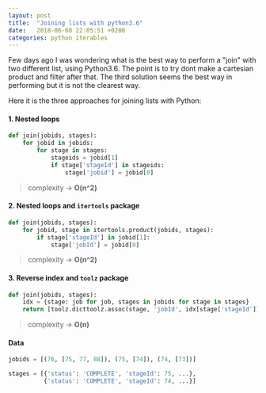 ```yaml
---
layout: post
title:  "Joining lists with python3.6"
date:   2018-06-08 22:05:51 +0200
categories: python iterables
---
```


Few days ago I was wondering what is the best way to perform a "join" with two different list, using Python3.6. The point is to try dont make a cartesian product and filter after that. The third solution seems the best way in performing but it is not the clearest way.

Here it is the three approaches for joining lists with Python:

#### 1. Nested loops
```python
def join(jobids, stages):
    for jobid in jobids:
        for stage in stages:
            stageids = jobid[1]
            if stage['stageId'] in stageids:
                stage['jobid'] = jobid[0]
```
> complexity -> **O(n^2)**
  

#### 2. Nested loops and `itertools` package
```python
def join(jobids, stages):
    for jobid, stage in itertools.product(jobids, stages):
        if stage['stageId'] in jobid[1]:
            stage['jobId'] = jobid[0]
```
> complexity -> **O(n^2)**
  

#### 3. Reverse index and `toolz` package
```python
def join(jobids, stages):
    idx = {stage: job for job, stages in jobids for stage in stages}
    return [toolz.dicttoolz.assoc(stage, 'jobId', idx[stage['stageId']]) for stage in stages]
```
> complexity -> **O(n)**
  

#### Data

```python
jobids = [(76, [75, 77, 88]), (75, [74]), (74, [73])]

stages = [{'status': 'COMPLETE', 'stageId': 75, ...},
          {'status': 'COMPLETE', 'stageId': 74, ...}]
```

